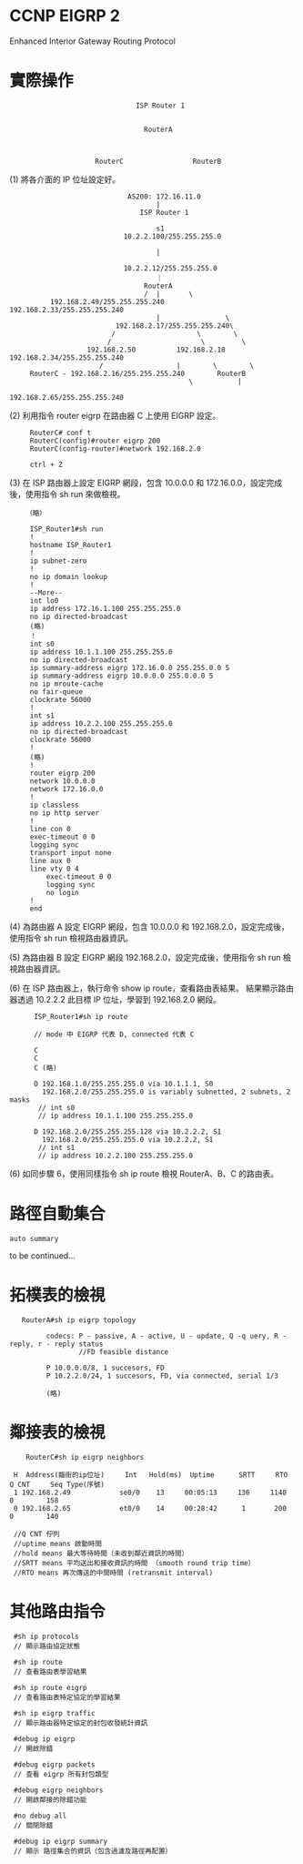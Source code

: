 # CCNP EIGRP 2
Enhanced Interior Gateway Routing Protocol

# 實際操作


                                   ISP Router 1
                     

                                     RouterA
                                     
                                     
                                     
                         RouterC                 RouterB
  


(1) 將各介面的 IP 位址設定好。

                                 AS200: 172.16.11.0
                                        |
                                    ISP Router 1
                               
                                        s1
                                10.2.2.100/255.255.255.0
                                
                                        |

                                10.2.2.12/255.255.255.0
                                        ｜
                                     RouterA
                                     /  |       \
              192.168.2.49/255.255.255.240       192.168.2.33/255.255.255.240
                                        |                \
                              192.168.2.17/255.255.255.240\
                             /                    \        \
                            /                      \         \
                       192.168.2.50          192.168.2.18   192.168.2.34/255.255.255.240
                          /                  |        \        \
         RouterC - 192.168.2.16/255.255.255.240        RouterB   
                                                \           |
                                                      192.168.2.65/255.255.255.240
                                                           
 (2) 利用指令 router eigrp 在路由器 C 上使用 EIGRP 設定。
 
 
         RouterC# conf t
         RouterC(config)#router eigrp 200
         RouterC(config-router)#network 192.168.2.0
         
         ctrl + Z
         
         
  (3) 在 ISP 路由器上設定 EIGRP 網段，包含 10.0.0.0 和 172.16.0.0，設定完成後，使用指令 sh run 來做檢視。
  
  
        （略）
        
         ISP_Router1#sh run
         !
         hostname ISP_Router1
         !
         ip subnet-zero
         !
         no ip domain lookup
         !
         --More--
         int lo0
         ip address 172.16.1.100 255.255.255.0
         no ip directed-broadcast
         (略)
         ！
         int s0
         ip address 10.1.1.100 255.255.255.0
         no ip directed-broadcast
         ip summary-address eigrp 172.16.0.0 255.255.0.0 5
         ip summary-address eigrp 10.0.0.0 255.0.0.0 5
         no ip mroute-cache
         no fair-queue
         clockrate 56000
         !
         int s1
         ip address 10.2.2.100 255.255.255.0
         no ip directed-broadcast
         clockrate 56000
         !
         (略)
         !
         router eigrp 200
         network 10.0.0.0
         network 172.16.0.0
         !
         ip classless
         no ip http server
         !
         line con 0
         exec-timeout 0 0
         logging sync
         transport input none
         line aux 0
         line vty 0 4
             exec-timeout 0 0
             logging sync
             no login
         !
         end
         
         
  (4) 為路由器 A 設定 EIGRP 網段，包含 10.0.0.0 和 192.168.2.0，設定完成後，使用指令 sh run 檢視路由器資訊。
  
  (5) 為路由器 B 設定 EIGRP 網段 192.168.2.0，設定完成後，使用指令 sh run 檢視路由器資訊。
        
  (6) 在 ISP 路由器上，執行命令 show ip route，查看路由表結果。
      結果顯示路由器透過 10.2.2.2 此目標 IP 位址，學習到 192.168.2.0 網段。
  
  
          ISP_Router1#sh ip route
          
          // mode 中 EIGRP 代表 D, connected 代表 C
          
          C
          C
          C (略)
          
          D 192.168.1.0/255.255.255.0 via 10.1.1.1, S0
            192.168.2.0/255.255.255.0 is variably subnetted, 2 subnets, 2 masks
           // int s0
           // ip address 10.1.1.100 255.255.255.0
           
          D 192.168.2.0/255.255.255.128 via 10.2.2.2, S1
            192.168.2.0/255.255.255.0 via 10.2.2.2, S1
           // int s1
           // ip address 10.2.2.100 255.255.255.0
          
  (6) 如同步驟 6，使用同樣指令 sh ip route 檢視 RouterA、B、C 的路由表。
    
  # 路徑自動集合
   
    auto summary 
 
  to be continued...
  
  # 拓樸表的檢視
  
       RouterA#sh ip eigrp topology
             
             codecs: P - passive, A - active, U - update, Q -q uery, R - reply, r - reply status
                     //FD feasible distance
             
             P 10.0.0.0/8, 1 succesors, FD
             P 10.2.2.0/24, 1 succesors, FD, via connected, serial 1/3
             
             (略)
             
 # 鄰接表的檢視
 
        RouterC#sh ip eigrp neighbors
        
     H  Address(臨街的ip位址)     Int   Hold(ms)  Uptime      SRTT     RTO    Q CNT     Seq Type(序號)
     1 192.168.2.49            se0/0    13     00:05:13     136     1140       0        158
     0 192.168.2.65            et0/0    14     00:28:42      1       200       0        140

     //Q CNT 佇列
     //uptime means 啟動時間
     //hold means 最大等待時間（未收到鄰近資訊的時間）
     //SRTT means 平均送出和接收資訊的時間 （smooth round trip time）
     //RTO means 再次傳送的中間時間 (retransmit interval)

 # 其他路由指令
 
     #sh ip protocols
     // 顯示路由協定狀態
     
     #sh ip route
     // 查看路由表學習結果
     
     #sh ip route eigrp
     // 查看路由表特定協定的學習結果
     
     #sh ip eigrp traffic
     // 顯示路由器特定協定的封包收發統計資訊
     
     #debug ip eigrp
     // 開啟除錯
     
     #debug eigrp packets
     // 查看 eigrp 所有封包類型
     
     #debug eigrp neighbors
     // 開啟鄰接的除錯功能
     
     #no debug all
     // 關閉除錯
     
     #debug ip eigrp summary
     // 顯示 路徑集合的資訊（包含過濾及路徑再配置）
     
     


